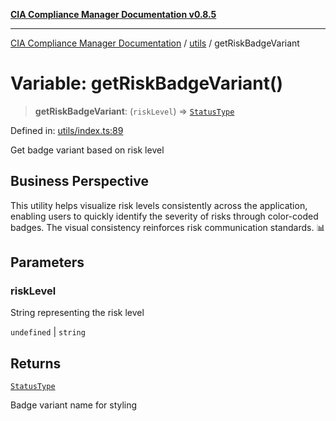 [**CIA Compliance Manager Documentation v0.8.5**](../../README.md)

***

[CIA Compliance Manager Documentation](../../modules.md) / [utils](../README.md) / getRiskBadgeVariant

# Variable: getRiskBadgeVariant()

> **getRiskBadgeVariant**: (`riskLevel`) => [`StatusType`](../../typedoc-entry/type-aliases/StatusType.md)

Defined in: [utils/index.ts:89](https://github.com/Hack23/cia-compliance-manager/blob/b7c3bc9644fb5b9d82b5b184ba290206da25104b/src/utils/index.ts#L89)

Get badge variant based on risk level

## Business Perspective

This utility helps visualize risk levels consistently across the application,
enabling users to quickly identify the severity of risks through color-coded
badges. The visual consistency reinforces risk communication standards. 📊

## Parameters

### riskLevel

String representing the risk level

`undefined` | `string`

## Returns

[`StatusType`](../../typedoc-entry/type-aliases/StatusType.md)

Badge variant name for styling
